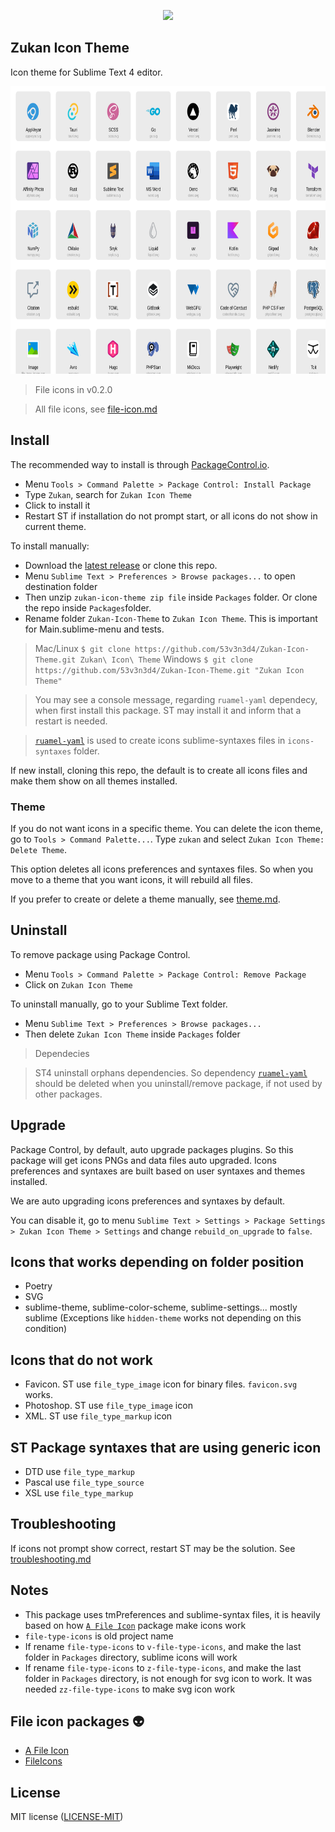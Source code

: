 <p align="center">
    <a href="" title="Sublime Version">
        <img src="https://img.shields.io/badge/Build_for_Sublime_text-4169-orange?style=flat&logo=sublime-text"/>
    </a>
</p>

## Zukan Icon Theme

Icon theme for Sublime Text 4 editor.  

<img src="assets/file-icons-concat-sample.svg" width="728" height="460" alt="file icon">

> File icons in v0.2.0

> All file icons, see [file-icon.md](https://github.com/53v3n3d4/Zukan-Icon-Theme/blob/main/docs/file-icon.md)

## Install

The recommended way to install is through [PackageControl.io](https://packagecontrol.io/packages/Zukan%20Icon%20Theme).  
- Menu `Tools > Command Palette > Package Control: Install Package`  
- Type `Zukan`, search for `Zukan Icon Theme`  
- Click to install it  
- Restart ST if installation do not prompt start, or all icons do not show in current theme.  

To install manually:  
- Download the [latest release](https://github.com/53v3n3d4/Zukan-Icon-Theme/releases) or clone this repo.  
- Menu `Sublime Text > Preferences > Browse packages...` to open destination folder  
- Then unzip `zukan-icon-theme zip file` inside `Packages` folder. Or clone the repo inside `Packages`folder.  
- Rename folder `Zukan-Icon-Theme` to `Zukan Icon Theme`. This is important for Main.sublime-menu and tests.  

> Mac/Linux `$ git clone https://github.com/53v3n3d4/Zukan-Icon-Theme.git Zukan\ Icon\ Theme`
> Windows `$ git clone https://github.com/53v3n3d4/Zukan-Icon-Theme.git "Zukan Icon Theme"`

> You may see a console message, regarding `ruamel-yaml` dependecy, when first install this package. ST may install it and inform that a restart is needed.  

> [`ruamel-yaml`](https://packagecontrol.github.io) is used to create icons sublime-syntaxes files in `icons-syntaxes` folder.  

If new install, cloning this repo, the default is to create all icons files and make them show on all themes installed.  

### Theme

If you do not want icons in a specific theme. You can delete the icon theme, go to `Tools > Command Palette...`. Type `zukan` and select `Zukan Icon Theme: Delete Theme`.

This option deletes all icons preferences and syntaxes files. So when you move to a theme that you want icons, it will rebuild all files.

If you prefer to create or delete a theme manually, see [theme.md](https://github.com/53v3n3d4/Zukan-Icon-Theme/blob/main/docs/theme.md).  

## Uninstall

To remove package using Package Control.  
- Menu `Tools > Command Palette > Package Control: Remove Package`  
- Click on `Zukan Icon Theme`  

To uninstall manually, go to your Sublime Text folder.  
- Menu `Sublime Text > Preferences > Browse packages...`  
- Then delete `Zukan Icon Theme` inside `Packages` folder  

> Dependecies  

> ST4 uninstall orphans dependencies. So dependency [`ruamel-yaml`](https://packagecontrol.github.io) should be deleted when you uninstall/remove package, if not used by other packages.  

## Upgrade

Package Control, by default, auto upgrade packages plugins. So this package will get icons PNGs and data files auto upgraded. Icons preferences and syntaxes are built based on user syntaxes and themes installed.  

We are auto upgrading icons preferences and syntaxes by default.  

You can disable it, go to menu `Sublime Text > Settings > Package Settings > Zukan Icon Theme > Settings` and change `rebuild_on_upgrade` to `false`.  

## Icons that works depending on folder position

- Poetry  
- SVG  
- sublime-theme, sublime-color-scheme, sublime-settings... mostly sublime (Exceptions like `hidden-theme` works not depending on this condition)  

## Icons that do not work

- Favicon. ST use  `file_type_image` icon for binary files. `favicon.svg` works.  
- Photoshop. ST use `file_type_image` icon  
- XML. ST use `file_type_markup` icon  

## ST Package syntaxes that are using generic icon

- DTD use `file_type_markup`  
- Pascal use `file_type_source`  
- XSL use `file_type_markup`  

## Troubleshooting

If icons not prompt show correct, restart ST may be the solution. See [troubleshooting.md](https://github.com/53v3n3d4/Zukan-Icon-Theme/blob/main/docs/troubleshooting.md)

## Notes
- This package uses tmPreferences and sublime-syntax files, it is heavily based on how [`A File Icon`](https://github.com/SublimeText/AFileIcon) package make icons work  
- `file-type-icons` is old project name  
- If rename `file-type-icons` to `v-file-type-icons`, and make the last folder in `Packages` directory, sublime icons will work  
- If rename `file-type-icons` to `z-file-type-icons`, and make the last folder in `Packages` directory, is not enough for svg icon to work. It was needed `zz-file-type-icons` to make svg icon work  

## File icon packages :alien:

- [A File Icon](https://github.com/SublimeText/AFileIcon)  
- [FileIcons](https://github.com/braver/FileIcons)  

## License

MIT license ([LICENSE-MIT](LICENSE))  
